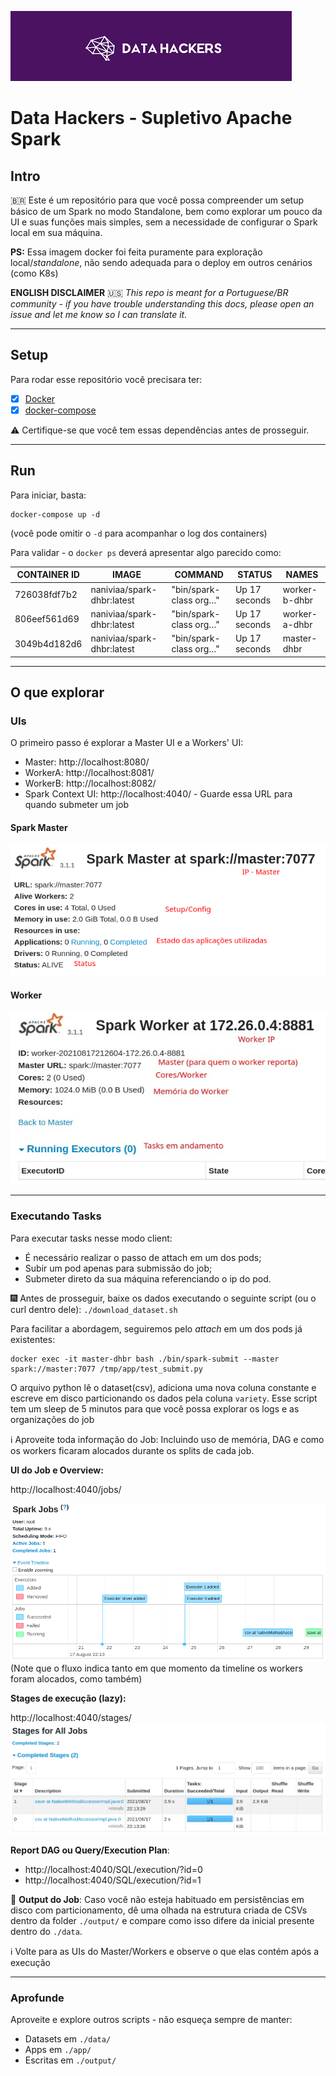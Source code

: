 ![DataHackers logo](docs/img/dh_banner.png?raw=true "Data Hackers Logo")

# Data Hackers - Supletivo Apache Spark 

## Intro
:brazil:
Este é um repositório para que você possa compreender um setup básico de um Spark no modo Standalone, bem como explorar um pouco da UI e suas funções mais simples, sem a necessidade de configurar o Spark local em sua máquina.

**PS:** Essa imagem docker foi feita puramente para exploração local/*standalone*, não sendo adequada para o deploy em outros cenários (como K8s)

**ENGLISH DISCLAIMER** :us: *This repo is meant for a Portuguese/BR community - if you have trouble understanding this docs, please open an issue and let me know so I can translate it.*

---
## Setup
Para rodar esse repositório você precisara ter:
- [x] [Docker](https://docs.docker.com/engine/install/)
- [x] [docker-compose](https://docs.docker.com/compose/install/)

:warning: Certifique-se que você tem essas dependências antes de prosseguir.

---
## Run

Para iniciar, basta:

```
docker-compose up -d
``` 
(você pode omitir o `-d` para acompanhar o log dos containers)

Para validar - o `docker ps` deverá apresentar algo parecido como:

| CONTAINER ID 	| IMAGE                      	| COMMAND                	| STATUS        	| NAMES         	|
|--------------	|----------------------------	|------------------------	|---------------	|---------------	|
| 726038fdf7b2 	| naniviaa/spark-dhbr:latest 	| "bin/spark-class org…" 	| Up 17 seconds 	| worker-b-dhbr 	|
| 806eef561d69 	| naniviaa/spark-dhbr:latest 	| "bin/spark-class org…" 	| Up 17 seconds 	| worker-a-dhbr 	|
| 3049b4d182d6 	| naniviaa/spark-dhbr:latest 	| "bin/spark-class org…" 	| Up 17 seconds 	| master-dhbr   	|
---
## O que explorar

### **UIs**
O primeiro passo é explorar a Master UI e a Workers' UI:
- Master: http://localhost:8080/
- WorkerA: http://localhost:8081/
- WorkerB: http://localhost:8082/
- Spark Context UI: http://localhost:4040/ - Guarde essa URL para quando submeter um job


#### **Spark Master**

![Spark Master](docs/img/spark_master.png?raw=true "Spark Master")


#### Worker
![Spark Worker](docs/img/spark_worker.png?raw=true "Spark Worker")

---

### Executando Tasks

Para executar tasks nesse modo client:
- É necessário realizar o passo de attach em um dos pods;
- Subir um pod apenas para submissão do job;
- Submeter direto da sua máquina referenciando o ip do pod.

:fireworks: Antes de prosseguir, baixe os dados executando o seguinte script (ou o curl dentro dele): `./download_dataset.sh`

Para facilitar a abordagem, seguiremos pelo *attach* em um dos pods já existentes:
```
docker exec -it master-dhbr bash ./bin/spark-submit --master spark://master:7077 /tmp/app/test_submit.py
```

O arquivo python lê o dataset(csv), adiciona uma nova coluna constante e escreve em disco particionando os dados pela coluna `variety`. Esse script tem um sleep de 5 minutos para que você possa explorar os logs e as organizações do job

:information_source: Aproveite toda informação do Job: Incluindo uso de memória, DAG e como os workers ficaram alocados durante os splits de cada job.


**UI do Job e Overview:**

http://localhost:4040/jobs/

![Visão Geral](docs/img/alocamento_jobs.png?raw=true "Visão Geral")
(Note que o fluxo indica tanto em que momento da timeline os workers foram alocados, como também)


**Stages de execução (lazy):**

http://localhost:4040/stages/
![Job Stages](docs/img/stages.png?raw=true "Job Stages")


**Report DAG ou Query/Execution Plan**:
- http://localhost:4040/SQL/execution/?id=0
- http://localhost:4040/SQL/execution/?id=1


:no_bicycles: **Output do Job**:
Caso você não esteja habituado em persistências em disco com particionamento, dê uma olhada na estrutura criada de CSVs dentro da folder `./output/` e compare como isso difere da inicial presente dentro do `./data`.

:information_source: Volte para as UIs do Master/Workers e observe o que elas contém após a execução

---
### Aprofunde

Aproveite e explore outros scripts - não esqueça sempre de manter:
- Datasets em `./data/`
- Apps em `./app/`
- Escritas em `./output/`
